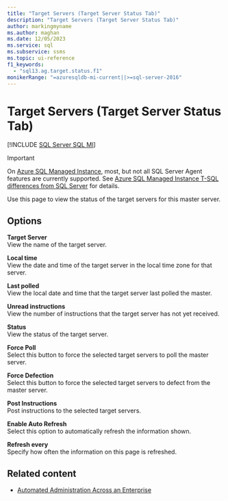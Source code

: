 ```yaml
---
title: "Target Servers (Target Server Status Tab)"
description: "Target Servers (Target Server Status Tab)"
author: markingmyname
ms.author: maghan
ms.date: 12/05/2023
ms.service: sql
ms.subservice: ssms
ms.topic: ui-reference
f1_keywords:
  - "sql13.ag.target.status.f1"
monikerRange: "=azuresqldb-mi-current||>=sql-server-2016"
---
```


# Target Servers (Target Server Status Tab)

[!INCLUDE [SQL Server SQL MI](../../includes/applies-to-version/sql-asdbmi.md)]

> [!IMPORTANT]  
> On [Azure SQL Managed Instance](/azure/sql-database/sql-database-managed-instance), most, but not all SQL Server Agent features are currently supported. See [Azure SQL Managed Instance T-SQL differences from SQL Server](/azure/sql-database/sql-database-managed-instance-transact-sql-information#sql-server-agent) for details.

Use this page to view the status of the target servers for this master server.

## Options

**Target Server**  
View the name of the target server.

**Local time**  
View the date and time of the target server in the local time zone for that server.

**Last polled**  
View the local date and time that the target server last polled the master.

**Unread instructions**  
View the number of instructions that the target server has not yet received.

**Status**  
View the status of the target server.

**Force Poll**  
Select this button to force the selected target servers to poll the master server.

**Force Defection**  
Select this button to force the selected target servers to defect from the master server.

**Post Instructions**  
Post instructions to the selected target servers.

**Enable Auto Refresh**  
Select this option to automatically refresh the information shown.

**Refresh every**  
Specify how often the information on this page is refreshed.

## Related content

- [Automated Administration Across an Enterprise](../../ssms/agent/automated-administration-across-an-enterprise.md)
